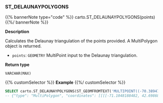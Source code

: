 ### ST_DELAUNAYPOLYGONS

{{% bannerNote type="code" %}}
carto.ST_DELAUNAYPOLYGONS(points)
{{%/ bannerNote %}}

**Description**

Calculates the Delaunay triangulation of the points provided. A MultiPolygon object is returned.

* `points`: `GEOMETRY` MultiPoint input to the Delaunay triangulation.

**Return type**

`VARCHAR(MAX)`

{{% customSelector %}}
**Example**
{{%/ customSelector %}}

```sql
SELECT carto.ST_DELAUNAYPOLYGONS(ST_GEOMFROMTEXT('MULTIPOINT((-70.3894720672732 42.9988854818585),(-71.1048188482079 42.6986831053718),(-72.6818783178395 44.1191152795997),(-73.8221894711314 35.1057463244819))'));
-- {"type": "MultiPolygon", "coordinates": [[[[-71.1048188482, 42.6986831054], [-70.3894720673, 42.9988854819], [-73.8221894711, 35.1057463245], [-71.1048188482, 42.6986831054]]], ...
```